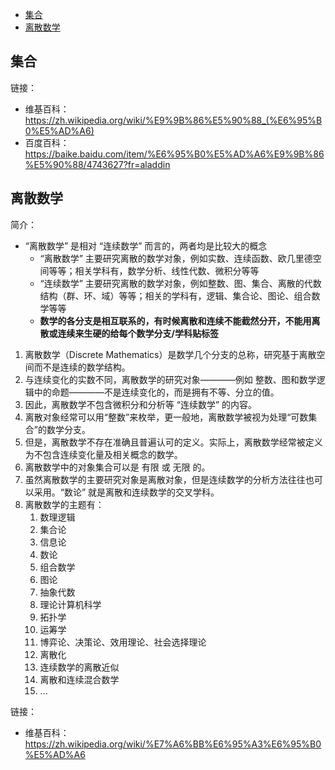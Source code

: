 <!-- TOC -->

- [集合](#集合)
- [离散数学](#离散数学)

<!-- /TOC -->

## 集合

链接：
- 维基百科：https://zh.wikipedia.org/wiki/%E9%9B%86%E5%90%88_(%E6%95%B0%E5%AD%A6)
- 百度百科：https://baike.baidu.com/item/%E6%95%B0%E5%AD%A6%E9%9B%86%E5%90%88/4743627?fr=aladdin

## 离散数学

简介：
- “离散数学” 是相对 “连续数学” 而言的，两者均是比较大的概念
    - “离散数学” 主要研究离散的数学对象，例如实数、连续函数、欧几里德空间等等；相关学科有，数学分析、线性代数、微积分等等
    - “连续数学” 主要研究离散的数学对象，例如整数、图、集合、离散的代数结构（群、环、域）等等；相关的学科有，逻辑、集合论、图论、组合数学等等
    - **数学的各分支是相互联系的，有时候离散和连续不能截然分开，不能用离散或连续来生硬的给每个数学分支/学科贴标签**
1. 离散数学（Discrete Mathematics）是数学几个分支的总称，研究基于离散空间而不是连续的数学结构。
2. 与连续变化的实数不同，离散数学的研究对象————例如 整数、图和数学逻辑中的命题————不是连续变化的，而是拥有不等、分立的值。
3. 因此，离散数学不包含微积分和分析等 “连续数学” 的内容。
4. 离散对象经常可以用“整数”来枚举，更一般地，离散数学被视为处理“可数集合”的数学分支。
5. 但是，离散数学不存在准确且普遍认可的定义。实际上，离散数学经常被定义为不包含连续变化量及相关概念的数学。
6. 离散数学中的对象集合可以是 有限 或 无限 的。
7. 虽然离散数学的主要研究对象是离散对象，但是连续数学的分析方法往往也可以采用。“数论” 就是离散和连续数学的交叉学科。
8. 离散数学的主题有：
    1. 数理逻辑
    2. 集合论
    3. 信息论
    4. 数论
    5. 组合数学
    6. 图论
    7. 抽象代数
    8. 理论计算机科学
    9. 拓扑学
    10. 运筹学
    11. 博弈论、决策论、效用理论、社会选择理论
    12. 离散化
    13. 连续数学的离散近似
    14. 离散和连续混合数学
    15. ...


链接：
- 维基百科：https://zh.wikipedia.org/wiki/%E7%A6%BB%E6%95%A3%E6%95%B0%E5%AD%A6
